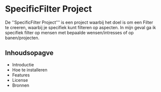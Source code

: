 # SpecificFilter Project

De ''SpecificFilter Project''' is een project waarbij het doel is om een Filter te creeren, waarbij je specifiek kunt filteren op aspecten. In mijn geval ga ik specifiek filter op mensen met bepaalde wensen/intresses of op banen/projecten.

## Inhoudsopagve

* Introductie
* Hoe te installeren
* Features
* License
* Bronnen
